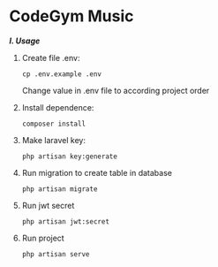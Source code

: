 # **CodeGym Music**

**_I. Usage_**

1.  Create file .env:

        cp .env.example .env
    
    Change value in .env file to according project order

2.  Install dependence: 

        composer install
3.  Make laravel key:

        php artisan key:generate
4.  Run migration to create table in database

        php artisan migrate
5.  Run jwt secret

        php artisan jwt:secret
6.  Run project

        php artisan serve
